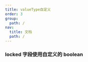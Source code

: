```yaml
---
title: valueType自定义
order: 3
group:
  path: /
nav:
  title: 文档
  path: /
---
```


### locked 字段使用自定义的 boolean
<code src="./demos/valueTypeCustom.jsx"   background="#f5f5f5" />

